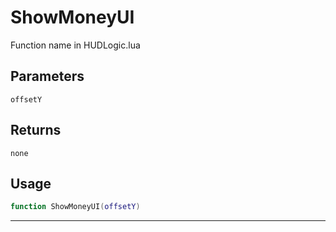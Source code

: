 # ShowMoneyUI
Function name in HUDLogic.lua
## Parameters
`offsetY`
## Returns
`none`
## Usage
```lua
function ShowMoneyUI(offsetY)
```
---
